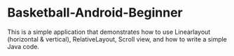 # Basketball-Android-Beginner
This is a simple application that demonstrates how to use Linearlayout (horizontal &amp; vertical), 
RelativeLayout, Scroll view, and how to write a simple Java code.
